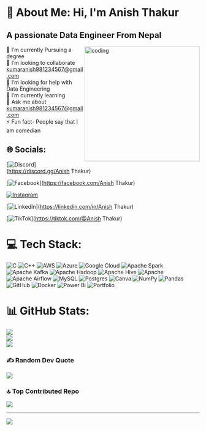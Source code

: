  # 💫 About Me: Hi, I'm Anish Thakur

   <h2>A passionate Data Engineer From Nepal</h2>
   <img align="right" alt="coding" width="300" src="https://user-images.githubusercontent.com/55389276/140866485-8fb1c876-9a8f-4d6a-98dc-08c4981eaf70.gif">

🔭 I’m currently Pursuing a degree <br>👯 I’m looking to collaborate kumaranish981234567@gmail.com <br>🤝 I’m looking for help with Data Engineering <br>🌱 I’m currently learning<br>💬 Ask me about kumaranish981234567@gmail.com <br>⚡ Fun fact- People say that I am comedian 

## 🌐 Socials:
[![Discord](https://img.shields.io/badge/Discord-%237289DA.svg?logo=discord&logoColor=white)](https://discord.gg/Anish Thakur)

[![Facebook](https://img.shields.io/badge/Facebook-%231877F2.svg?logo=Facebook&logoColor=white)](https://facebook.com/Anish Thakur)

[![Instagram](https://img.shields.io/badge/Instagram-%23E4405F.svg?logo=Instagram&logoColor=white)](https://instagram.com/the_anish_01)

[![LinkedIn](https://img.shields.io/badge/LinkedIn-%230077B5.svg?logo=linkedin&logoColor=white)](https://linkedin.com/in/Anish Thakur)

[![TikTok](https://img.shields.io/badge/TikTok-%23000000.svg?logo=TikTok&logoColor=white)](https://tiktok.com/@Anish Thakur) 

# 💻 Tech Stack:
![C](https://img.shields.io/badge/c-%2300599C.svg?style=for-the-badge&logo=c&logoColor=white) ![C++](https://img.shields.io/badge/c++-%2300599C.svg?style=for-the-badge&logo=c%2B%2B&logoColor=white) ![AWS](https://img.shields.io/badge/AWS-%23FF9900.svg?style=for-the-badge&logo=amazon-aws&logoColor=white) ![Azure](https://img.shields.io/badge/azure-%230072C6.svg?style=for-the-badge&logo=microsoftazure&logoColor=white) ![Google Cloud](https://img.shields.io/badge/GoogleCloud-%234285F4.svg?style=for-the-badge&logo=google-cloud&logoColor=white) ![Apache Spark](https://img.shields.io/badge/Apache%20Spark-FDEE21?style=for-the-badge&logo=apachespark&logoColor=black) ![Apache Kafka](https://img.shields.io/badge/Apache%20Kafka-000?style=for-the-badge&logo=apachekafka) ![Apache Hadoop](https://img.shields.io/badge/Apache%20Hadoop-66CCFF?style=for-the-badge&logo=apachehadoop&logoColor=black) ![Apache Hive](https://img.shields.io/badge/Apache%20Hive-FDEE21?style=for-the-badge&logo=apachehive&logoColor=black) ![Apache](https://img.shields.io/badge/apache-%23D42029.svg?style=for-the-badge&logo=apache&logoColor=white) ![Apache Airflow](https://img.shields.io/badge/Apache%20Airflow-017CEE?style=for-the-badge&logo=Apache%20Airflow&logoColor=white) ![MySQL](https://img.shields.io/badge/mysql-4479A1.svg?style=for-the-badge&logo=mysql&logoColor=white) ![Postgres](https://img.shields.io/badge/postgres-%23316192.svg?style=for-the-badge&logo=postgresql&logoColor=white) ![Canva](https://img.shields.io/badge/Canva-%2300C4CC.svg?style=for-the-badge&logo=Canva&logoColor=white) ![NumPy](https://img.shields.io/badge/numpy-%23013243.svg?style=for-the-badge&logo=numpy&logoColor=white) ![Pandas](https://img.shields.io/badge/pandas-%23150458.svg?style=for-the-badge&logo=pandas&logoColor=white) ![GitHub](https://img.shields.io/badge/github-%23121011.svg?style=for-the-badge&logo=github&logoColor=white) ![Docker](https://img.shields.io/badge/docker-%230db7ed.svg?style=for-the-badge&logo=docker&logoColor=white) ![Power Bi](https://img.shields.io/badge/power_bi-F2C811?style=for-the-badge&logo=powerbi&logoColor=black) ![Portfolio](https://img.shields.io/badge/Portfolio-%23000000.svg?style=for-the-badge&logo=firefox&logoColor=#FF7139)
# 📊 GitHub Stats:
![](https://github-readme-stats.vercel.app/api?username=AnishTHakur22&theme=radical&hide_border=false&include_all_commits=false&count_private=false)<br/>
![](https://github-readme-streak-stats.herokuapp.com/?user=AnishTHakur22&theme=radical&hide_border=false)<br/>
![](https://github-readme-stats.vercel.app/api/top-langs/?username=AnishTHakur22&theme=radical&hide_border=false&include_all_commits=false&count_private=false&layout=compact)

### ✍️ Random Dev Quote
![](https://quotes-github-readme.vercel.app/api?type=horizontal&theme=radical)

### 🔝 Top Contributed Repo
![](https://github-contributor-stats.vercel.app/api?username=AnishTHakur22&limit=5&theme=dark&combine_all_yearly_contributions=true)

---
[![](https://visitcount.itsvg.in/api?id=AnishTHakur22&icon=0&color=0)](https://visitcount.itsvg.in)

<!-- Proudly created with GPRM ( https://gprm.itsvg.in ) -->
